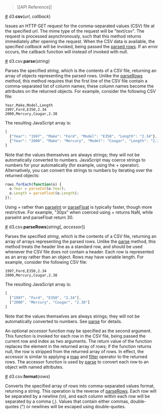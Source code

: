 > [[API Reference]]

<a name="csv" href="#csv">#</a> d3.<b>csv</b>(<i>url</i>, <i>callback</i>)

Issues an HTTP GET request for the comma-separated values (CSV) file at the specified *url*. The mime type of the request will be "text/csv". The request is processed asynchronously, such that this method returns immediately after opening the request. When the CSV data is available, the specified *callback* will be invoked, being passed the [parsed rows](#parse). If an error occurs, the callback function will instead of invoked with null.

<a name="parse" href="#parse">#</a> d3.csv.<b>parse</b>(<i>string</i>)

Parses the specified *string*, which is the contents of a CSV file, returning an array of objects representing the parsed rows. Unlike the [parseRows](#parseRows) method, this method requires that the first line of the CSV file contain a comma-separated list of column names; these column names become the attributes on the returned objects. For example, consider the following CSV file:

```
Year,Make,Model,Length
1997,Ford,E350,2.34
2000,Mercury,Cougar,2.38
```

The resulting JavaScript array is:

```javascript
[
  {"Year": "1997", "Make": "Ford", "Model": "E350", "Length": "2.34"},
  {"Year": "2000", "Make": "Mercury", "Model": "Cougar", "Length": "2.38"}
]
```

Note that the values themselves are always strings; they will not be automatically converted to numbers. JavaScript may coerce strings to numbers for your automatically (for example, using the + operator). Alternatively, you can convert the strings to numbers by iterating over the returned objects:

```javascript
rows.forEach(function(o) {
  o.Year = parseInt(o.Year);
  o.Length = parseFloat(o.Length);
});
```

Using + rather than [parseInt](https://developer.mozilla.org/en/JavaScript/Reference/Global_Objects/parseInt) or [parseFloat](https://developer.mozilla.org/en/JavaScript/Reference/Global_Objects/parseFloat) is typically faster, though more restrictive. For example, "30px" when coerced using + returns NaN, while parseInt and parseFloat return 30.

<a name="parseRows" href="#parseRows">#</a> d3.csv.<b>parseRows</b>(<i>string</i>[, <i>accessor</i>])

Parses the specified *string*, which is the contents of a CSV file, returning an array of arrays representing the parsed rows. Unlike the [parse](#parse) method, this method treats the header line as a standard row, and should be used whenever the CSV file does not contain a header. Each row is represented as an array rather than an object. Rows may have variable length. For example, consider the following CSV file:

```
1997,Ford,E350,2.34
2000,Mercury,Cougar,2.38
```

The resulting JavaScript array is:

```javascript
[
  ["1997", "Ford", "E350", "2.34"],
  ["2000", "Mercury", "Cougar", "2.38"]
]
```

Note that the values themselves are always strings; they will not be automatically converted to numbers. See [parse](#parse) for details.

An optional *accessor* function may be specified as the second argument. This function is invoked for each row in the CSV file, being passed the current row and index as two arguments. The return value of the function replaces the element in the returned array of rows; if the function returns null, the row is stripped from the returned array of rows. In effect, the accessor is similar to applying a [map](https://developer.mozilla.org/en/JavaScript/Reference/Global_Objects/Array/map) and [filter](https://developer.mozilla.org/en/JavaScript/Reference/Global_Objects/Array/filter) operator to the returned rows. The accessor function is used by [parse](#parse) to convert each row to an object with named attributes.

<a name="format" href="#format">#</a> d3.csv.<b>format</b>(<i>rows</i>)

Converts the specified array of *rows* into comma-separated values format, returning a string. This operation is the reverse of [parseRows](#parseRows). Each row will be separated by a newline (\n), and each column within each row will be separated by a comma (,). Values that contain either commas, double-quotes (") or newlines will be escaped using double-quotes.